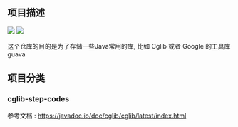 ## 项目描述

![](https://img.shields.io/badge/build-@cglib_tools-red.svg) 
![](https://img.shields.io/badge/tool-动态代理-yellow.svg)

这个仓库的目的是为了存储一些Java常用的库, 比如 Cglib 或者 Google 的工具库 guava

## 项目分类

### cglib-step-codes

参考文档 : https://javadoc.io/doc/cglib/cglib/latest/index.html
